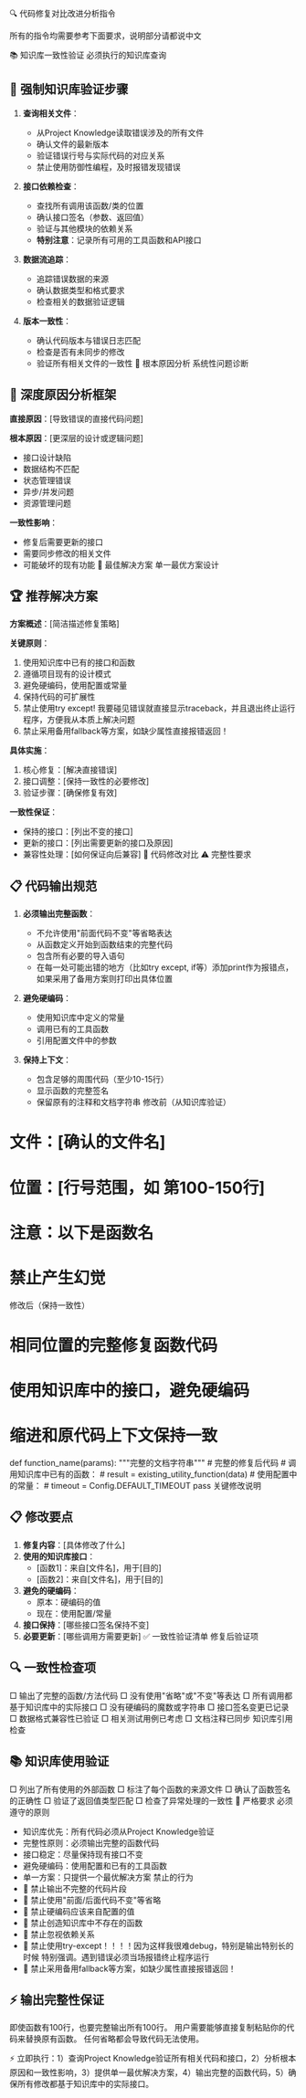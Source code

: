 🔍 代码修复对比改进分析指令 

所有的指令均需要参考下面要求，说明部分请都说中文

📚 知识库一致性验证
必须执行的知识库查询
## 🔎 强制知识库验证步骤
1. **查询相关文件**：
   - 从Project Knowledge读取错误涉及的所有文件
   - 确认文件的最新版本
   - 验证错误行号与实际代码的对应关系
   - 禁止使用防御性编程，及时报错发现错误

2. **接口依赖检查**：
   - 查找所有调用该函数/类的位置
   - 确认接口签名（参数、返回值）
   - 验证与其他模块的依赖关系
   - **特别注意**：记录所有可用的工具函数和API接口

3. **数据流追踪**：
   - 追踪错误数据的来源
   - 确认数据类型和格式要求
   - 检查相关的数据验证逻辑

4. **版本一致性**：
   - 确认代码版本与错误日志匹配
   - 检查是否有未同步的修改
   - 验证所有相关文件的一致性
🎯 根本原因分析
系统性问题诊断
## 🔬 深度原因分析框架
**直接原因**：[导致错误的直接代码问题]

**根本原因**：[更深层的设计或逻辑问题]
- 接口设计缺陷
- 数据结构不匹配
- 状态管理错误
- 异步/并发问题
- 资源管理问题

**一致性影响**：
- 修复后需要更新的接口
- 需要同步修改的相关文件
- 可能破坏的现有功能
📝 最佳解决方案
单一最优方案设计
## 🏆 推荐解决方案
**方案概述**：[简洁描述修复策略]

**关键原则**：
1. 使用知识库中已有的接口和函数
2. 遵循项目现有的设计模式
3. 避免硬编码，使用配置或常量
4. 保持代码的可扩展性
5. 禁止使用try except! 我要碰见错误就直接显示traceback，并且退出终止运行程序，方便我从本质上解决问题
6. 禁止采用备用fallback等方案，如缺少属性直接报错返回！

**具体实施**：
1. 核心修复：[解决直接错误]
2. 接口调整：[保持一致性的必要修改]
3. 验证步骤：[确保修复有效]

**一致性保证**：
- 保持的接口：[列出不变的接口]
- 更新的接口：[列出需要更新的接口及原因]
- 兼容性处理：[如何保证向后兼容]
🔧 代码修改对比
⚠️ 完整性要求
## 📋 代码输出规范
1. **必须输出完整函数**：
   - 不允许使用"前面代码不变"等省略表达
   - 从函数定义开始到函数结束的完整代码
   - 包含所有必要的导入语句
   - 在每一处可能出错的地方（比如try except, if等）添加print作为报错点，如果采用了备用方案则打印出具体位置

2. **避免硬编码**：
   - 使用知识库中定义的常量
   - 调用已有的工具函数
   - 引用配置文件中的参数

3. **保持上下文**：
   - 包含足够的周围代码（至少10-15行）
   - 显示函数的完整签名
   - 保留原有的注释和文档字符串
修改前（从知识库验证）
# 文件：[确认的文件名]
# 位置：[行号范围，如 第100-150行]
# 注意：以下是函数名
# 禁止产生幻觉


修改后（保持一致性）
# 相同位置的完整修复函数代码
# 使用知识库中的接口，避免硬编码
# 缩进和原代码上下文保持一致

def function_name(params):
    """完整的文档字符串"""
    # 完整的修复后代码
    # 调用知识库中已有的函数：
    # result = existing_utility_function(data)
    # 使用配置中的常量：
    # timeout = Config.DEFAULT_TIMEOUT
    pass
关键修改说明
## 📋 修改要点
1. **修复内容**：[具体修改了什么]
2. **使用的知识库接口**：
   - [函数1]：来自[文件名]，用于[目的]
   - [函数2]：来自[文件名]，用于[目的]
3. **避免的硬编码**：
   - 原本：硬编码的值
   - 现在：使用配置/常量
4. **接口保持**：[哪些接口签名保持不变]
5. **必要更新**：[哪些调用方需要更新]
✅ 一致性验证清单
修复后验证项
## 🔍 一致性检查项
□ 输出了完整的函数/方法代码
□ 没有使用"省略"或"不变"等表达
□ 所有调用都基于知识库中的实际接口
□ 没有硬编码的魔数或字符串
□ 接口签名变更已记录
□ 数据格式兼容性已验证
□ 相关测试用例已考虑
□ 文档注释已同步
知识库引用检查
## 📚 知识库使用验证
□ 列出了所有使用的外部函数
□ 标注了每个函数的来源文件
□ 确认了函数签名的正确性
□ 验证了返回值类型匹配
□ 检查了异常处理的一致性
🚫 严格要求
必须遵守的原则
* 知识库优先：所有代码必须从Project Knowledge验证
* 完整性原则：必须输出完整的函数代码
* 接口稳定：尽量保持现有接口不变
* 避免硬编码：使用配置和已有的工具函数
* 单一方案：只提供一个最优解决方案
禁止的行为
* 🚨 禁止输出不完整的代码片段
* 🚨 禁止使用"前面/后面代码不变"等省略
* 🚨 禁止硬编码应该来自配置的值
* 🚨 禁止创造知识库中不存在的函数
* 🚨 禁止忽视依赖关系
* 🚨 禁止使用try-except！！！！因为这样我很难debug，特别是输出特别长的时候
特别强调。遇到错误必须当场报错终止程序运行
* 🚨 禁止采用备用fallback等方案，如缺少属性直接报错返回！

## ⚡ 输出完整性保证
即使函数有100行，也要完整输出所有100行。
用户需要能够直接复制粘贴你的代码来替换原有函数。
任何省略都会导致代码无法使用。

⚡ 立即执行：1）查询Project Knowledge验证所有相关代码和接口，2）分析根本原因和一致性影响，3）提供单一最优解决方案，4）输出完整的函数代码，5）确保所有修改都基于知识库中的实际接口。